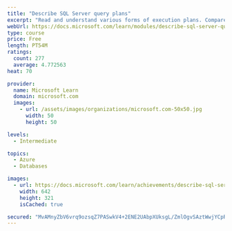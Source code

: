 ```yaml
---
title: "Describe SQL Server query plans"
excerpt: "Read and understand various forms of execution plans. Compare estimated vs actual plans. Learn how and why plans are generated."
webUrl: https://docs.microsoft.com/learn/modules/describe-sql-server-query-plans/
type: course
price: Free
length: PT54M
ratings:
  count: 277
  average: 4.772563
heat: 70

provider:
  name: Microsoft Learn
  domain: microsoft.com
  images:
    - url: /assets/images/organizations/microsoft.com-50x50.jpg
      width: 50
      height: 50

levels:
  - Intermediate

topics:
  - Azure
  - Databases

images:
  - url: https://docs.microsoft.com/learn/achievements/describe-sql-server-query-plans-social.png
    width: 642
    height: 321
    isCached: true

secured: "MvAMnyZbV6vrq9ozsqZ7PASwkV4+2ENE2UAbpXUksgL/ZmlOgvSAztWwjYCpRWH0BIChP7SOeLJqc3XjiyO6QXYefQS+wKNRnnP5+56IuH0exqdd1jPpwnPZuS0nk+nQBU5E0HWwjSPweXsPuH/s8hIFyBjYdwTakbhwmUex/EJ+NE17y6UhfadgXvifl186fQKerlFY+NlCt4mhfBB4/ezC9XVXTH+kT5UVXmHGowKARDUSJv5khLL+c3VDD8EGKfpE9HAbOBs+POfrYabdCFUMUDK3plwc9Bdn5OeuOKvbyfW8js/o9fdVNEZ3TCpPUq4Sv+emqu7l5fKEFXYliZYc71Y7uyv5mvuwkrBzwcA0UI7MDHWTLh2/JNrCzW2zTZAh4MBLOhkijHe7uxHeBu/pFnPXIcOwXdG5CYKfySA=;y2wrYVfIrO0bSwso7UOd1g=="
---
```


